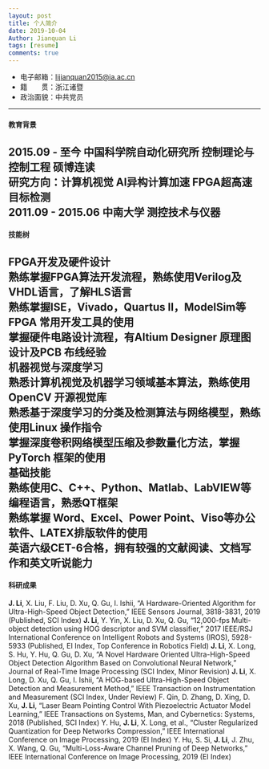 ```yaml
---
layout: post
title: 个人简介
date: 2019-10-04
Author: Jianquan Li
tags: [resume]
comments: true
---
```


- 电子邮箱：lijianquan2015@ia.ac.cn
- 籍&emsp;&emsp;贯：浙江诸暨
- 政治面貌：中共党员

---
#### 教育背景

2015.09 - 至今 中国科学院自动化研究所 控制理论与控制工程 硕博连读
<br>**研究方向：计算机视觉 AI异构计算加速 FPGA超高速目标检测**
<br>2011.09 - 2015.06 中南大学 测控技术与仪器
---
#### 技能树
**FPGA开发及硬件设计**
<br>熟练掌握FPGA算法开发流程，熟练使用Verilog及VHDL语言，了解HLS语言
<br>熟练掌握ISE，Vivado，Quartus II，ModelSim等FPGA 常用开发工具的使用
<br>掌握硬件电路设计流程，有Altium Designer 原理图设计及PCB 布线经验
<br>**机器视觉与深度学习**
<br>熟悉计算机视觉及机器学习领域基本算法，熟练使用OpenCV 开源视觉库
<br>熟悉基于深度学习的分类及检测算法与网络模型，熟练使用Linux 操作指令
<br>掌握深度卷积网络模型压缩及参数量化方法，掌握PyTorch 框架的使用
<br>**基础技能**
<br>熟练使用C、C++、Python、Matlab、LabVIEW等编程语言，熟悉QT框架
<br>熟练掌握 Word、Excel、Power Point、Viso等办公软件、LATEX排版软件的使用
<br>英语六级CET-6合格，拥有较强的文献阅读、文档写作和英文听说能力
---
#### 科研成果
**J. Li**, X. Liu, F. Liu, D. Xu, Q. Gu, I. Ishii, “A Hardware-Oriented Algorithm for Ultra-High-Speed Object Detection,” IEEE Sensors Journal, 3818-3831, 2019 (Published, SCI Index)
**J. Li**, Y. Yin, X. Liu, D. Xu, Q. Gu, “12,000-fps Multi-object detection using HOG descriptor and SVM classifier,” 2017 IEEE/RSJ International Conference on Intelligent Robots and Systems (IROS), 5928-5933 (Published, EI Index, Top Conference in Robotics Field)
**J. Li**, X. Long, S. Hu, Y. Hu, Q. Gu, D. Xu, “A Novel Hardware Oriented Ultra-High-Speed Object Detection Algorithm Based on Convolutional Neural Network,” Journal of Real-Time Image Processing (SCI Index, Minor Revision)
**J. Li**, X. Long, D. Xu, Q. Gu, I. Ishii, “A HOG-based Ultra-High-Speed Object Detection and Measurement Method,” IEEE Transaction on Instrumentation and Measurement (SCI Index, Under Review)
F. Qin, D. Zhang, D. Xing, D. Xu, **J. Li**, “Laser Beam Pointing Control With Piezoelectric Actuator Model Learning,” IEEE Transactions on Systems, Man, and Cybernetics: Systems, 2018 (Published, SCI Index)
Y. Hu, **J. Li**, X. Long, et al., “Cluster Regularized Quantization for Deep Networks Compression,” IEEE International Conference on Image Processing, 2019 (EI Index)
Y. Hu, S. Si, **J. Li**, J. Zhu, X. Wang, Q. Gu, “Multi-Loss-Aware Channel Pruning of Deep Networks,” IEEE International Conference on Image Processing, 2019 (EI Index)